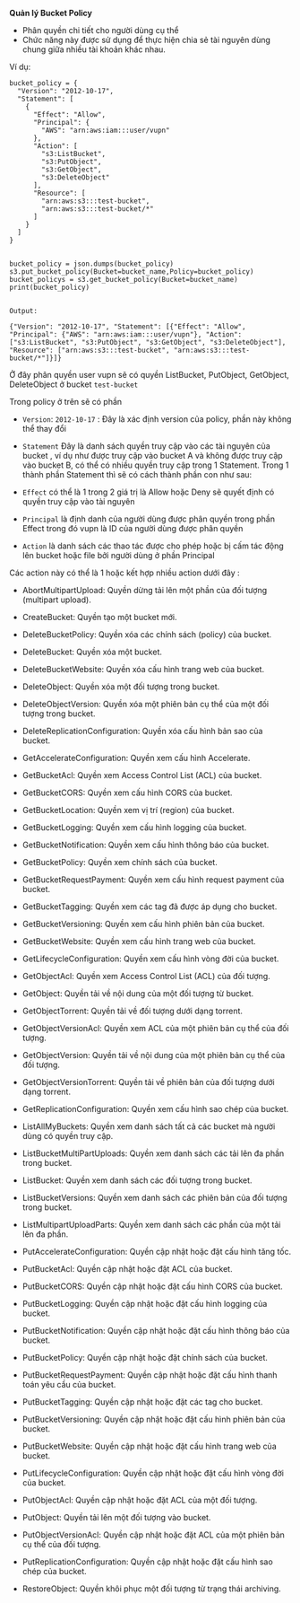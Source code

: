 **Quản lý Bucket Policy**           
- Phân quyền chi tiết cho người dùng cụ thể         
- Chức năng này được sử dụng để thực hiện chia sẻ tài nguyên dùng chung giữa nhiều tài khoản khác nhau.

Ví dụ:

```
bucket_policy = {
  "Version": "2012-10-17",
  "Statement": [
    {
      "Effect": "Allow",
      "Principal": {
        "AWS": "arn:aws:iam:::user/vupn"
      },
      "Action": [
        "s3:ListBucket",
        "s3:PutObject",
        "s3:GetObject",
        "s3:DeleteObject"
      ],
      "Resource": [
        "arn:aws:s3:::test-bucket",
        "arn:aws:s3:::test-bucket/*"
      ]
    }
  ]
}


bucket_policy = json.dumps(bucket_policy)
s3.put_bucket_policy(Bucket=bucket_name,Policy=bucket_policy)
bucket_policys = s3.get_bucket_policy(Bucket=bucket_name)
print(bucket_policy)


Output:

{"Version": "2012-10-17", "Statement": [{"Effect": "Allow", "Principal": {"AWS": "arn:aws:iam:::user/vupn"}, "Action": ["s3:ListBucket", "s3:PutObject", "s3:GetObject", "s3:DeleteObject"], "Resource": ["arn:aws:s3:::test-bucket", "arn:aws:s3:::test-bucket/*"]}]}
```
Ở đây phân quyền user vupn sẽ có quyền ListBucket, PutObject, GetObject, DeleteObject ở bucket `test-bucket`

Trong policy ở trên sẽ có phần

- `Version`: `2012-10-17` : Đây là xác định version của policy, phần này không thể thay đổi

- `Statement` Đây là danh sách quyền truy cập vào các tài nguyên của bucket , ví dụ như được truy cập vào bucket A và không được truy cập vào bucket B, có thể có nhiều quyền truy cập trong 1 Statement. Trong 1 thành phần Statement thì sẽ có cách thành phần con như sau:

- `Effect` có thể là 1 trong 2 giá trị là Allow hoặc Deny sẽ quyết định có quyền truy cập vào tài nguyên

- `Principal` là định danh của người dùng được phân quyền trong phần Effect trong đó vupn là ID của người dùng được phân quyền

- `Action` là danh sách các thao tác được cho phép hoặc bị cấm tác động lên bucket hoặc file bởi người dùng ở phần Principal 


Các action này có thể là 1 hoặc kết hợp nhiều action dưới đây :         

- AbortMultipartUpload: Quyền dừng tải lên một phần của đối tượng (multipart upload).

- CreateBucket: Quyền tạo một bucket mới.

- DeleteBucketPolicy: Quyền xóa các chính sách (policy) của bucket.

- DeleteBucket: Quyền xóa một bucket.

- DeleteBucketWebsite: Quyền xóa cấu hình trang web của bucket.

- DeleteObject: Quyền xóa một đối tượng trong bucket.

- DeleteObjectVersion: Quyền xóa một phiên bản cụ thể của một đối tượng trong bucket.

- DeleteReplicationConfiguration: Quyền xóa cấu hình bản sao của bucket.

- GetAccelerateConfiguration: Quyền xem cấu hình Accelerate.

- GetBucketAcl: Quyền xem Access Control List (ACL) của bucket.

- GetBucketCORS: Quyền xem cấu hình CORS của bucket.

- GetBucketLocation: Quyền xem vị trí (region) của bucket.

- GetBucketLogging: Quyền xem cấu hình logging của bucket.

- GetBucketNotification: Quyền xem cấu hình thông báo của bucket.

- GetBucketPolicy: Quyền xem chính sách của bucket.

- GetBucketRequestPayment: Quyền xem cấu hình request payment của bucket.

- GetBucketTagging: Quyền xem các tag đã được áp dụng cho bucket.

- GetBucketVersioning: Quyền xem cấu hình phiên bản của bucket.

- GetBucketWebsite: Quyền xem cấu hình trang web của bucket.

- GetLifecycleConfiguration: Quyền xem cấu hình vòng đời của bucket.

- GetObjectAcl: Quyền xem Access Control List (ACL) của đối tượng.

- GetObject: Quyền tải về nội dung của một đối tượng từ bucket.

- GetObjectTorrent: Quyền tải về đối tượng dưới dạng torrent.

- GetObjectVersionAcl: Quyền xem ACL của một phiên bản cụ thể của đối tượng.

- GetObjectVersion: Quyền tải về nội dung của một phiên bản cụ thể của đối tượng.

- GetObjectVersionTorrent: Quyền tải về phiên bản của đối tượng dưới dạng torrent.

- GetReplicationConfiguration: Quyền xem cấu hình sao chép của bucket.

- ListAllMyBuckets: Quyền xem danh sách tất cả các bucket mà người dùng có quyền truy cập.

- ListBucketMultiPartUploads: Quyền xem danh sách các tải lên đa phần trong bucket.

- ListBucket: Quyền xem danh sách các đối tượng trong bucket.

- ListBucketVersions: Quyền xem danh sách các phiên bản của đối tượng trong bucket.

- ListMultipartUploadParts: Quyền xem danh sách các phần của một tải lên đa phần.

- PutAccelerateConfiguration: Quyền cập nhật hoặc đặt cấu hình tăng tốc.

- PutBucketAcl: Quyền cập nhật hoặc đặt ACL của bucket.

- PutBucketCORS: Quyền cập nhật hoặc đặt cấu hình CORS của bucket.

- PutBucketLogging: Quyền cập nhật hoặc đặt cấu hình logging của bucket.

- PutBucketNotification: Quyền cập nhật hoặc đặt cấu hình thông báo của bucket.

- PutBucketPolicy: Quyền cập nhật hoặc đặt chính sách của bucket.

- PutBucketRequestPayment: Quyền cập nhật hoặc đặt cấu hình thanh toán yêu cầu của bucket.

- PutBucketTagging: Quyền cập nhật hoặc đặt các tag cho bucket.

- PutBucketVersioning: Quyền cập nhật hoặc đặt cấu hình phiên bản của bucket.

- PutBucketWebsite: Quyền cập nhật hoặc đặt cấu hình trang web của bucket.

- PutLifecycleConfiguration: Quyền cập nhật hoặc đặt cấu hình vòng đời của bucket.

- PutObjectAcl: Quyền cập nhật hoặc đặt ACL của một đối tượng.

- PutObject: Quyền tải lên một đối tượng vào bucket.

- PutObjectVersionAcl: Quyền cập nhật hoặc đặt ACL của một phiên bản cụ thể của đối tượng.

- PutReplicationConfiguration: Quyền cập nhật hoặc đặt cấu hình sao chép của bucket.

- RestoreObject: Quyền khôi phục một đối tượng từ trạng thái archiving.
